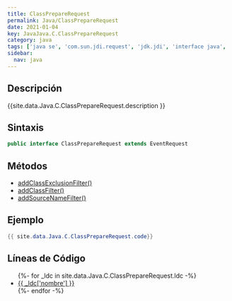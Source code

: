 ```yaml
---
title: ClassPrepareRequest
permalink: Java/ClassPrepareRequest
date: 2021-01-04
key: JavaJava.C.ClassPrepareRequest
category: java
tags: ['java se', 'com.sun.jdi.request', 'jdk.jdi', 'interface java', 'Java 1.3']
sidebar: 
  nav: java
---
```


## Descripción
{{site.data.Java.C.ClassPrepareRequest.description }}

## Sintaxis
~~~java
public interface ClassPrepareRequest extends EventRequest
~~~

## Métodos
* [addClassExclusionFilter()](/Java/ClassPrepareRequest/addClassExclusionFilter)
* [addClassFilter()](/Java/ClassPrepareRequest/addClassFilter)
* [addSourceNameFilter()](/Java/ClassPrepareRequest/addSourceNameFilter)

## Ejemplo
~~~java
{{ site.data.Java.C.ClassPrepareRequest.code}}
~~~

## Líneas de Código
<ul>
{%- for _ldc in site.data.Java.C.ClassPrepareRequest.ldc -%}
   <li>
       <a href="{{_ldc['url'] }}">{{ _ldc['nombre'] }}</a>
   </li>
{%- endfor -%}
</ul>
